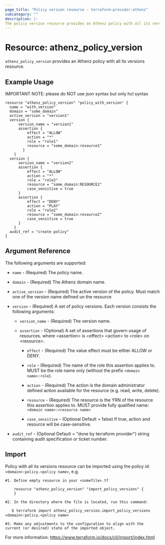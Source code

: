```yaml
---
page_title: "Policy version resource - terraform-provider-athenz"
subcategory: ""
description: |-
The policy version resource provides an Athenz policy with all its versions resource.
---
```


# Resource: athenz_policy_version

`athenz_policy_version` provides an Athenz policy with all its versions resource.

## Example Usage

IMPORTANT NOTE: please do NOT use json syntax but only hcl syntax

```hcl
resource "athenz_policy_version" "policy_with_version" {
  name = "with_version"
  domain = "some_domain"
  active_version = "version1"
  version {
      version_name = "version1"
      assertion {
          effect = "ALLOW"
          action = "*"
          role = "role1"
          resource = "some_domain:resource1"
        }
    }
  version {
      version_name = "version2"
      assertion {
          effect = "ALLOW"
          action = "*"
          role = "role2"
          resource = "some_domain:RESOURCE2"
          case_sensitive = true
      }
      assertion {
          effect = "DENY"
          action = "PLAY"
          role = "role2"
          resource = "some_domain:resource2"
          case_sensitive = true
      }
    }
  audit_ref = "create policy"
}
```

## Argument Reference

The following arguments are supported:

- `name` - (Required) The policy name.

- `domain` - (Required) The Athenz domain name.

- `active_version` - (Required) The active version of the policy. Must match one of the version name defined un the resource

- `version` - (Required) A set of policy versions. Each version consists the following arguments:

    - `version_name` - (Required) The version name.

    - `assertion` - (Optional) A set of assertions that govern usage of resources. where <assertion\> is <effect\> <action\> to <role\> on <resource\>.

        - `effect` - (Required) The value effect must be either ALLOW or DENY.

        - `role` - (Required) The name of the role this assertion applies to. MUST be the role name only (without the prefix `<domain name>:role`).

        - `action` - (Required) The action is the domain administrator defined action available for the resource (e.g. read, write, delete).

        - `resource` - (Required) The resource is the YRN of the resource this assertion applies to. MUST provide fully qualified name: `<domain name>:<resource name>`

        - `case_sensitive` - (Optional Default = false) If true, action and resource will be case-sensitive.


- `audit_ref` - (Optional Default = "done by terraform provider")  string containing audit specification or ticket number.


## Import
Policy with all its versions resource can be imported using the policy id: `<domain>:policy.<policy name>`, e.g.

```hcl
#1. Define empty resource in your <somefile>.tf

    resource "athenz_policy_version" "import_policy_versions" {
    }

#2. In the directory where the file is located, run this command:

   ֿ$ terraform import athenz_policy_version.import_policy_versions <domain>:policy.<policy name>

#3. Make any adjustments to the configuration to align with the current (or desired) state of the imported object.
```
For more information: https://www.terraform.io/docs/cli/import/index.html